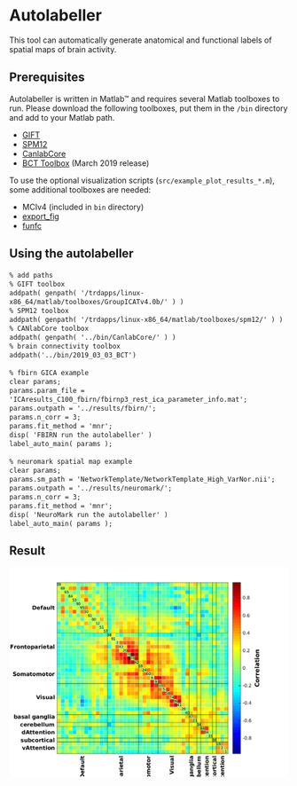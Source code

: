 # Autolabeller

This tool can automatically generate anatomical and functional labels of spatial maps of brain activity.

## Prerequisites

Autolabeller is written in Matlab™ and requires several Matlab toolboxes to run. Please download the following toolboxes, put them in the `/bin` directory and add to your Matlab path.

- [GIFT](https://github.com/trendscenter/gift)
- [SPM12](https://www.fil.ion.ucl.ac.uk/spm/software/spm12/)
- [CanlabCore](https://github.com/canlab/CanlabCore)
- [BCT Toolbox](https://sites.google.com/site/bctnet/) (March 2019 release)

To use the optional visualization scripts (`src/example_plot_results_*.m`), some additional toolboxes are needed:

- MCIv4 (included in `bin` directory)
- [export_fig](https://github.com/altmany/export_fig)
- [funfc](https://github.com/esalman/funfc)

## Using the autolabeller

    % add paths
    % GIFT toolbox
    addpath( genpath( '/trdapps/linux-x86_64/matlab/toolboxes/GroupICATv4.0b/' ) )
    % SPM12 toolbox
    addpath( genpath( '/trdapps/linux-x86_64/matlab/toolboxes/spm12/' ) )
    % CANlabCore toolbox
    addpath( genpath( '../bin/CanlabCore/' ) )
    % brain connectivity toolbox
    addpath('../bin/2019_03_03_BCT')

    % fbirn GICA example
    clear params;
    params.param_file = 'ICAresults_C100_fbirn/fbirnp3_rest_ica_parameter_info.mat';
    params.outpath = '../results/fbirn/';
    params.n_corr = 3;
    params.fit_method = 'mnr';
    disp( 'FBIRN run the autolabeller' )
    label_auto_main( params );

    % neuromark spatial map example
    clear params;
    params.sm_path = 'NetworkTemplate/NetworkTemplate_High_VarNor.nii';
    params.outpath = '../results/neuromark/';
    params.n_corr = 3;
    params.fit_method = 'mnr';
    disp( 'NeuroMark run the autolabeller' )
    label_auto_main( params );

## Result

![fbirn/fnc_reordered](results/fbirn/fnc_reordered.png)
